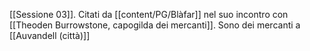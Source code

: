 
[[Sessione 03]]. Citati da [[content/PG/Blàfar]] nel suo incontro con [[Theoden Burrowstone, capogilda dei mercanti]].
Sono dei mercanti a [[Auvandell (città)]]